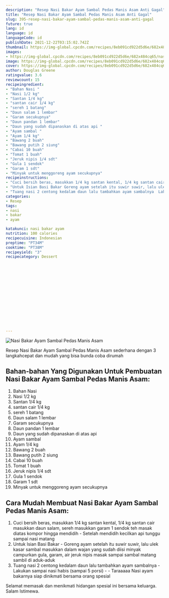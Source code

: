 ```yaml
---
description: "Resep Nasi Bakar Ayam Sambal Pedas Manis Asam Anti Gagal"
title: "Resep Nasi Bakar Ayam Sambal Pedas Manis Asam Anti Gagal"
slug: 395-resep-nasi-bakar-ayam-sambal-pedas-manis-asam-anti-gagal
future: true
lang: id
language: id
languageCode: id
publishDate: 2021-12-22T03:15:02.742Z 
thumbnail: https://img-global.cpcdn.com/recipes/8eb091cd922d5d6e/682x484cq65/nasi-bakar-ayam-sambal-pedas-manis-asam-foto-resep-utama.png
images:
- https://img-global.cpcdn.com/recipes/8eb091cd922d5d6e/682x484cq65/nasi-bakar-ayam-sambal-pedas-manis-asam-foto-resep-utama.png
image: https://img-global.cpcdn.com/recipes/8eb091cd922d5d6e/682x484cq65/nasi-bakar-ayam-sambal-pedas-manis-asam-foto-resep-utama.png
cover: https://img-global.cpcdn.com/recipes/8eb091cd922d5d6e/682x484cq65/nasi-bakar-ayam-sambal-pedas-manis-asam-foto-resep-utama.png
author: Douglas Greene
ratingvalue: 3.6
reviewcount: 15
recipeingredient:
- "Bahan Nasi "
- "Nasi 1/2 kg"
- "Santan 1/4 kg"
- "santan cair 1/4 kg"
- "sereh 1 batang"
- "Daun salam 1 lembar"
- "Garam secukupnya"
- "Daun pandan 1 lembar"
- "Daun yang sudah dipanaskan di atas api "
- "Ayam sambal "
- "Ayam 1/4 kg"
- "Bawang 2 buah"
- "Bawang putih 2 siung"
- "Cabai 10 buah"
- "Tomat 1 buah"
- "Jeruk nipis 1/4 sdt"
- "Gula 1 sendok"
- "Garam 1 sdt"
- "Minyak untuk menggoreng ayam secukupnya"
recipeinstructions:
- "Cuci bersih beras, masukkan 1/4 kg santan kental, 1/4 kg santan cair masukkan daun salam, sereh masukkan garam 1 sendok teh masak diatas kompor hingga mendidih  Setelah mendidih kecilkan api tunggu sampai nasi matang"
- "Untuk Isian Basi Bakar Goreng ayam setelah itu suwir suwir, lalu ulek kasar sambal masukkan dalam wajan yang sudah diisi minyak campurkan gula, garam, air jeruk nipis masak sampai sambal matang sambil di aduk-aduk"
- "Tuang nasi 2 centong kedalam daun lalu tambahkan ayam sambalnya  Lakukan sampai nasi habis (sampai 5 porsi)  Taraaaaa Nasi ayam bakarnya siap dinikmati bersama orang spesial"
categories:
- Resep
tags:
- nasi
- bakar
- ayam

katakunci: nasi bakar ayam 
nutrition: 100 calories
recipecuisine: Indonesian
preptime: "PT34M"
cooktime: "PT38M"
recipeyield: "3"
recipecategory: Dessert


     
    
    
    
    
    
    
    
    
    
    
      
    
---
```



![Nasi Bakar Ayam Sambal Pedas Manis Asam](https://img-global.cpcdn.com/recipes/8eb091cd922d5d6e/682x484cq65/nasi-bakar-ayam-sambal-pedas-manis-asam-foto-resep-utama.png)

Resep Nasi Bakar Ayam Sambal Pedas Manis Asam  sederhana dengan 3 langkahcepat dan mudah yang bisa bunda coba dirumah

<!--inarticleads1-->

## Bahan-bahan Yang Digunakan Untuk Pembuatan Nasi Bakar Ayam Sambal Pedas Manis Asam:

1. Bahan Nasi 
1. Nasi 1/2 kg
1. Santan 1/4 kg
1. santan cair 1/4 kg
1. sereh 1 batang
1. Daun salam 1 lembar
1. Garam secukupnya
1. Daun pandan 1 lembar
1. Daun yang sudah dipanaskan di atas api 
1. Ayam sambal 
1. Ayam 1/4 kg
1. Bawang 2 buah
1. Bawang putih 2 siung
1. Cabai 10 buah
1. Tomat 1 buah
1. Jeruk nipis 1/4 sdt
1. Gula 1 sendok
1. Garam 1 sdt
1. Minyak untuk menggoreng ayam secukupnya



<!--inarticleads2-->

## Cara Mudah Membuat Nasi Bakar Ayam Sambal Pedas Manis Asam:

1. Cuci bersih beras, masukkan 1/4 kg santan kental, 1/4 kg santan cair masukkan daun salam, sereh masukkan garam 1 sendok teh masak diatas kompor hingga mendidih  - Setelah mendidih kecilkan api tunggu sampai nasi matang
1. Untuk Isian Basi Bakar - Goreng ayam setelah itu suwir suwir, lalu ulek kasar sambal masukkan dalam wajan yang sudah diisi minyak campurkan gula, garam, air jeruk nipis masak sampai sambal matang sambil di aduk-aduk
1. Tuang nasi 2 centong kedalam daun lalu tambahkan ayam sambalnya  - Lakukan sampai nasi habis (sampai 5 porsi) -  - Taraaaaa Nasi ayam bakarnya siap dinikmati bersama orang spesial




Selamat memasak dan menikmati hidangan spesial ini bersama keluarga. Salam Istimewa.
